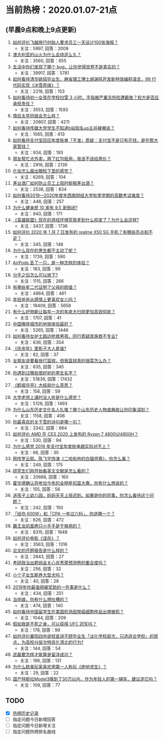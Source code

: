 # 当前热榜：2020.01.07-21点
## (早晨9点和晚上9点更新)
1. [如何评价飞越旅行创始人要求员工一天设计100张海报？](https://www.zhihu.com/question/364969460)
    * 关注：5997, 回答：2009
2. [澳大利亚的山火为什么会烧这么久？](https://www.zhihu.com/question/357660483)
    * 关注：3560, 回答：655
3. [生活中你们发现了哪个 bug，让你觉得世界不是真实的？](https://www.zhihu.com/question/41053508)
    * 关注：39917, 回答：5781
4. [如何看待清华姚班毕业生、麻省理工博士胡渊鸣开发新特效编程语言，99 行代码实现《冰雪奇缘》？](https://www.zhihu.com/question/365032268)
    * 关注：2218, 回答：153
5. [如何看待初一女孩在学校扫雪 3 小时，手指被严重冻伤险遭截肢？校方是否应承担责任？](https://www.zhihu.com/question/364954873)
    * 关注：3553, 回答：1593
6. [情侣太早同居会怎么样？](https://www.zhihu.com/question/266668342)
    * 关注：20807, 回答：4211
7. [如何看待传媒大学学生不知道b站知名up主并被嘲讽？](https://www.zhihu.com/question/363137396)
    * 关注：1065, 回答：613
8. [如何看待支付宝回应年度账单「不准」质疑：支付宝不是只有花钱，是在帮大家管钱？](https://www.zhihu.com/question/365088419)
    * 关注：934, 回答：193
9. [朋友帮忙点外卖，用了红包抵用，我该不该给原价？](https://www.zhihu.com/question/357262714)
    * 关注：2916, 回答：2139
10. [化妆怎么画出眼睑下至的感觉？](https://www.zhihu.com/question/335434014)
    * 关注：6269, 回答：104
11. [茅台酒厂如何防止员工上班时偷喝茅台酒？](https://www.zhihu.com/question/303620398)
    * 关注：2538, 回答：834
12. [如何看待2019—2020年度年西南财经大学秋季学期的高数考试难度？](https://www.zhihu.com/question/365105740)
    * 关注：448, 回答：257
13. [为什么健身房 10 家有 9.5 家倒闭?](https://www.zhihu.com/question/363670652)
    * 关注：940, 回答：171
14. [《英雄联盟》现在的游戏环境究竟差到什么程度了？为什么会这样?](https://www.zhihu.com/question/318247796)
    * 关注：3437, 回答：1736
15. [如何评价 2020 年 1 月 7 日发布的 realme X50 5G 手机？有哪些亮点和不足？](https://www.zhihu.com/question/365124816)
    * 关注：345, 回答：148
16. [为什么现在的男生都不主动了呢？](https://www.zhihu.com/question/323094998)
    * 关注：1739, 回答：590
17. [AirPods 丢了一只，是一种怎样的体验？](https://www.zhihu.com/question/307415450)
    * 关注：183, 回答：99
18. [分手之后怎么可以放下?](https://www.zhihu.com/question/363170995)
    * 关注：1115, 回答：266
19. [有哪些星二代证明了父母的颜值？](https://www.zhihu.com/question/38444231)
    * 关注：4864, 回答：461
20. [年轻爸爸从感情上更喜欢女儿吗？](https://www.zhihu.com/question/268812229)
    * 关注：19409, 回答：5658
21. [有什么好物能让每年一次的年底大扫除更加高效彻底？](https://www.zhihu.com/question/364278774)
    * 关注：1707, 回答：41
22. [中国哪座城市的地铁体验最好？](https://www.zhihu.com/question/23672163)
    * 关注：5265, 回答：1446
23. [如何看待女护士路边抢救男孩，同行质疑其施救不专业?](https://www.zhihu.com/question/364916001)
    * 关注：636, 回答：354
24. [《庆余年》里影子大人是谁?](https://www.zhihu.com/question/361331044)
    * 关注：82, 回答：37
25. [女朋友说要看我打篮球，但我篮球真的很菜怎么办？](https://www.zhihu.com/question/361737398)
    * 关注：635, 回答：345
26. [你遇到过哪些很好听的男生名字？](https://www.zhihu.com/question/266488514)
    * 关注：51839, 回答：17432
27. [《鹤唳华亭》大结局什么意思？](https://www.zhihu.com/question/364955410)
    * 关注：158, 回答：59
28. [大学老师上课时没人听是什么感觉？](https://www.zhihu.com/question/356443075)
    * 关注：5126, 回答：1493
29. [为什么山东历史文化名人扎堆？哪个山东历史人物或典故让你印象深刻？](https://www.zhihu.com/question/364911795)
    * 关注：1158, 回答：406
30. [你最喜欢的关于雪的诗句是哪一句？](https://www.zhihu.com/question/265102254)
    * 关注：3342, 回答：664
31. [如何评价 AMD 在 CES 2020 上发布的 Ryzen 7 4800U/4800H？](https://www.zhihu.com/question/365075455)
    * 关注：530, 回答：94
32. [为什么感觉 2019 年支付宝年度账单跟实际对不上？](https://www.zhihu.com/question/364944964)
    * 关注：66, 回答：30
33. [网传罗云熙、陈飞宇饰演《二哈和他的白猫师尊》，你怎么看？](https://www.zhihu.com/question/358968494)
    * 关注：249, 回答：175
34. [研究生们刚开始看英文文献是怎么看的？](https://www.zhihu.com/question/345516318)
    * 关注：20668, 回答：160
35. [霍华德确认将参加今年的全明星扣篮大赛，你有什么想说的？](https://www.zhihu.com/question/365068120)
    * 关注：155, 回答：56
36. [送孩子上幼儿园，妈妈天天上班迟到。如果是你的同事，你怎么看待这个问题？](https://www.zhihu.com/question/364215594)
    * 关注：242, 回答：150
37. [「给你 600W」和「CPA 一年过六科」，你选哪一个？](https://www.zhihu.com/question/363562638)
    * 关注：626, 回答：472
38. [霸王龙前面两只小手手是干嘛用的？](https://www.zhihu.com/question/280876600)
    * 关注：8315, 回答：1648
39. [如何评价电影《误杀》？](https://www.zhihu.com/question/359339989)
    * 关注：3563, 回答：1316
40. [论文的开题报告是什么样的？](https://www.zhihu.com/question/345217290)
    * 关注：2843, 回答：27
41. [考研政治出题组会关心肖秀荣预测卷的重合度吗？](https://www.zhihu.com/question/361179318)
    * 关注：256, 回答：32
42. [小个子女生能养大型犬吗？](https://www.zhihu.com/question/357576683)
    * 关注：40, 回答：28
43. [2019年你最值得被奖励的一件事是什么？](https://www.zhihu.com/question/365009142)
    * 关注：434, 回答：251
44. [当伴娘，你有什么想吐槽的？](https://www.zhihu.com/question/363209932)
    * 关注：474, 回答：140
45. [如何看待中国留学生在美国机场因带癌细胞样品出境被抓？](https://www.zhihu.com/question/364679571)
    * 关注：1044, 回答：209
46. [假如我是不死之身，可以获得 UFC 冠军吗？](https://www.zhihu.com/question/354869439)
    * 关注：178, 回答：99
47. [如何评价襄阳四中返校宣讲不顾毕业生「淡化学校层次，只选适合学校」的观点，为高校分层次特异化清北的行为?](https://www.zhihu.com/question/364883461)
    * 关注：144, 回答：54
48. [武磊要怎样才能算是留洋成功？](https://www.zhihu.com/question/358967226)
    * 关注：196, 回答：131
49. [为什么欧美玩家喜欢用第一人称玩《绝地求生》？](https://www.zhihu.com/question/263958329)
    * 关注：29, 回答：22
50. [国产特斯拉Model3降到了30万以内，作为年轻人的第一辆车，建议选它吗？](https://www.zhihu.com/question/364464146)
    * 关注：109, 回答：77
## TODO
* [x] [热榜历史记录](hot_history/AllHot.md)
* [ ] 指定问题今日新增回答
* [ ] 指定问题今日新增关注
* [ ] 指定问题热榜排名曲线
